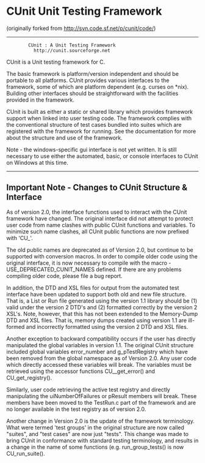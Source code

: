 # CUnit Unit Testing Framework
(originally forked from http://svn.code.sf.net/p/cunit/code/)

-------------------------------------------------------

			CUnit : A Unit Testing Framework
			  http://cunit.sourceforge.net

CUnit is a Unit testing framework for C.

The basic framework is platform/version independent and should be
portable to all platforms.  CUnit provides various interfaces to
the framework, some of which are platform dependent (e.g. curses on
*nix).  Building other interfaces should be straightforward with
the facilities provided in the framework.

CUnit is built as either a static or shared library which provides
framework support when linked into user testing code.  The framework
complies with the conventional structure of test cases bundled into
suites which are registered with the framework for running.  See the
documentation for more about the structure and use of the framework.

Note - the windows-specific gui interface is not yet written.  It is
still necessary to use either the automated, basic, or console
interfaces to CUnit on Windows at this time.

-------------------------------------------------------
Important Note - Changes to CUnit Structure & Interface
-------------------------------------------------------

As of version 2.0, the interface functions used to interact with the
CUnit framework have changed.  The original interface did not attempt
to protect user code from name clashes with public CUnit functions and
variables.  To minimize such name clashes, all CUnit public functions
are now prefixed with 'CU_'.

The old public names are deprecated as of Version 2.0, but continue
to be supported with conversion macros.  In order to compile older code
using the original interface, it is now necessary to compile with the
macro -USE_DEPRECATED_CUNIT_NAMES defined.  If there are any problems
compiling older code, please file a bug report.

In addition, the DTD and XSL files for output from the automated test
interface have been updated to support both old and new file structure.
That is, a List or Run file generated using the version 1.1 library
should be (1) valid under the version 2 DTD's and (2) formatted
correctly by the version 2 XSL's.  Note, however, that this has not
been extended to the Memory-Dump DTD and XSL files.  That is, memory
dumps created using version 1.1 are ill-formed and incorrectly
formatted using the version 2 DTD and XSL files.

Another exception to backward compatibility occurs if the user has
directly manipulated the global variables in version 1.1.  The
original CUnit structure included global variables error_number and
g_pTestRegistry which have been removed from the global namespace as
of Version 2.0.  Any user code which directly accessed these variables
will break.  The variables must be retrieved using the accessor
functions CU__get_error() and CU_get_registry().

Similarly, user code retrieving the active test registry and directly
manipulating the uiNumberOfFailures or pResult members will break.
These members have been moved to the TestRun.c part of the framework
and are no longer available in the test registry as of version 2.0.

Another change in Version 2.0 is the update of the framework terminology.
What were termed 'test groups' in the original structure are now called
"suites", and "test cases" are now just "tests".  This change was made to
bring CUnit in conformance with standard testing terminology, and results
in a change in the name of some functions (e.g. run_group_tests() is
now CU_run_suite().
